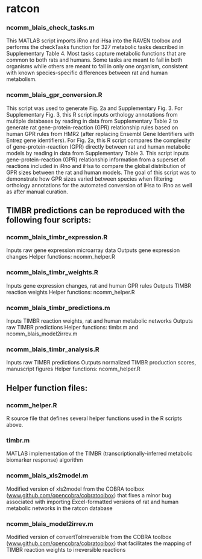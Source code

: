 # ratcon

### ncomm_blais_check_tasks.m

This MATLAB script imports iRno and iHsa into the RAVEN toolbox and performs the checkTasks function for 327 metabolic tasks described in Supplementary Table 4. Most tasks capture metabolic functions that are common to both rats and humans. Some tasks are meant to fail in both organisms while others are meant to fail in only one organism, consistent with known species-specific differences between rat and human metabolism.

### ncomm_blais_gpr_conversion.R

This script was used to generate Fig. 2a and Supplementary Fig. 3. For Supplementary Fig. 3, this R script inputs orthology annotations from multiple databases by reading in data from Supplementary Table 2 to generate rat gene-protein-reaction (GPR) relationship rules based on human GPR rules from HMR2 (after replacing Ensembl Gene Identifiers with Entrez gene identifiers). For Fig. 2a, this R script compares the complexity of gene-protein-reaction (GPR) directly between rat and human metabolic models by reading in data from Supplementary Table 3. This script inputs gene-protein-reaction (GPR) relationship information from a superset of reactions included in iRno and iHsa to compare the global distribution of GPR sizes between the rat and human models. The goal of this script was to demonstrate how GPR sizes varied between species when filtering orthology annotations for the automated conversion of iHsa to iRno as well as after manual curation. 

## TIMBR predictions can be reproduced with the following four scripts:

### ncomm_blais_timbr_expression.R

  Inputs raw gene expression microarray data
  Outputs gene expression changes
  Helper functions: ncomm_helper.R

### ncomm_blais_timbr_weights.R

  Inputs gene expression changes, rat and human GPR rules
  Outputs TIMBR reaction weights
  Helper functions: ncomm_helper.R

### ncomm_blais_timbr_predictions.m

  Inputs TIMBR reaction weights, rat and human metabolic networks
  Outputs raw TIMBR predictions
  Helper functions: timbr.m and ncomm_blais_model2irrev.m

### ncomm_blais_timbr_analysis.R

  Inputs raw TIMBR predictions
  Outputs normalized TIMBR production scores, manuscript figures
  Helper functions: ncomm_helper.R

## Helper function files:

### ncomm_helper.R
  R source file that defines several helper functions used in the R scripts above.

### timbr.m
  MATLAB implementation of the TIMBR (transcriptionally-inferred metabolic biomarker response) algorithm

### ncomm_blais_xls2model.m
  Modified version of xls2model from the COBRA toolbox (www.github.com/opencobra/cobratoolbox) 
  that fixes a minor bug associated with importing Excel-formatted versions 
  of rat and human metabolic networks in the ratcon database

### ncomm_blais_model2irrev.m
  Modified version of convertToIrreversible from the COBRA toolbox (www.github.com/opencobra/cobratoolbox) 
  that facilitates the mapping of TIMBR reaction weights to irreversible reactions

